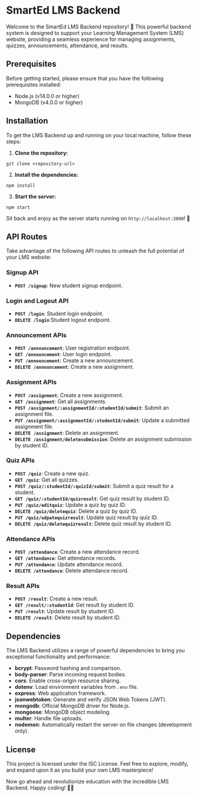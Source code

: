 # SmartEd LMS Backend

Welcome to the SmartEd LMS Backend repository! 🏫 This powerful backend system is designed to support your Learning Management System (LMS) website, providing a seamless experience for managing assignments, quizzes, announcements, attendance, and results.

## Prerequisites

Before getting started, please ensure that you have the following prerequisites installed:

- Node.js (v14.0.0 or higher)
- MongoDB (v4.0.0 or higher)

## Installation

To get the LMS Backend up and running on your local machine, follow these steps:

1. **Clone the repository:**
```
git clone <repository-url>
```
  
  2. **Install the dependencies:**
  ```
  npm install
  ```
 

3. **Start the server:**
  ```
  npm start
  ```
  
Sit back and enjoy as the server starts running on `http://localhost:3000`! 🚀

## API Routes

Take advantage of the following API routes to unleash the full potential of your LMS website:

### Signup API
- **`POST /signup`**: New student signup endpoint.

### Login and Logout API

- **`POST /login`**: Student login endpoint.
- **`DELETE /login`**:Student logout endpoint.

### Announcement APIs
- **`POST /announcement`**: User registration endpoint.
- **`GET /announcement`**: User login endpoint.
- **`PUT /announcement`**: Create a new announcement.
- **`DELETE /announcement`**: Create a new assignment.

### Assignment APIs
- **`POST /assignment`**: Create a new assignment.
- **`GET /assignment`**: Get all assignments.
- **`POST /assignment/:assignmentId/:studentId/submit`**: Submit an assignment file.
- **`PUT /assignment/:assignmentId/:studentId/submit`**: Update a submitted assignment file.
- **`DELETE /assignment`**: Delete an assignment.
- **`DELETE /assignment/deletesubmission`**: Delete an assignment submission by student ID.

### Quiz APIs
- **`POST /quiz`**: Create a new quiz.
- **`GET /quiz`**: Get all quizzes.
- **`POST /quiz/:studentId/:quizId/submit`**: Submit a quiz result for a student.
- **`GET /quiz/:studentId/quizresult`**: Get quiz result by student ID.
- **`PUT /quiz/editquiz`**: Update a quiz by quiz ID.
- **`DELETE /quiz/deletequiz`**: Delete a quiz by quiz ID.
- **`PUT /quiz/udpatequizresult`**: Update quiz result by quiz ID.
- **`DELETE /quiz/deletequizresult`**: Delete quiz result by student ID.

### Attendance APIs

- **`POST /attendance`**: Create a new attendance record.
- **`GET /attendance`**: Get attendance records.
- **`PUT /attendance`**: Update attendance record.
- **`DELETE /attendance`**: Delete attendance record.

### Result APIs
- **`POST /result`**: Create a new result.
- **`GET /result/:studentId`**: Get result by student ID. 
- **`PUT /result`**: Update result by student ID.
- **`DELETE /result`**: Delete result by student ID.


## Dependencies

The LMS Backend utilizes a range of powerful dependencies to bring you exceptional functionality and performance:

- **bcrypt**: Password hashing and comparison.
- **body-parser**: Parse incoming request bodies.
- **cors**: Enable cross-origin resource sharing.
- **dotenv**: Load environment variables from `.env` file.
- **express**: Web application framework.
- **jsonwebtoken**: Generate and verify JSON Web Tokens (JWT).
- **mongodb**: Official MongoDB driver for Node.js.
- **mongoose**: MongoDB object modeling.
- **multer**: Handle file uploads.
- **nodemon**: Automatically restart the server on file changes (development only).

## License

This project is licensed under the ISC License. Feel free to explore, modify, and expand upon it as you build your own LMS masterpiece!

Now go ahead and revolutionize education with the incredible LMS Backend. Happy coding! 🚀✨

